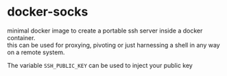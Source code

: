 # docker-socks
minimal docker image to create a portable ssh server inside a docker container.  
this can be used for proxying, pivoting or just harnessing a shell in any way on a remote system.  

The variable `SSH_PUBLIC_KEY` can be used to inject your public key

